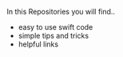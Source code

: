 In this Repositories you will find..
- easy to use swift code
- simple tips and tricks
- helpful links
